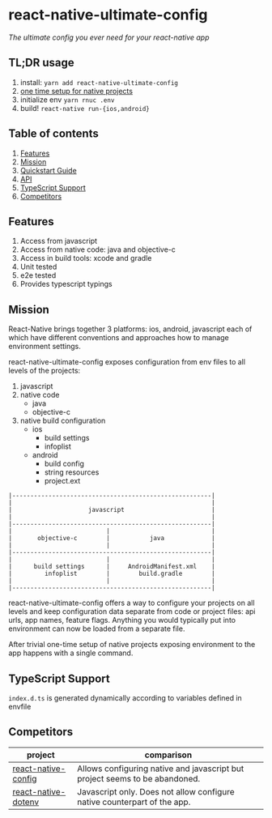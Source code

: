 # react-native-ultimate-config

_The ultimate config you ever need for your react-native app_

## TL;DR usage

1. install: `yarn add react-native-ultimate-config`
2. [one time setup for native projects](./docs/quickstart.md)
3. initialize env `yarn rnuc .env`
4. build! `react-native run-{ios,android}`


## Table of contents

1. [Features](#features)
1. [Mission](#mission)
1. [Quickstart Guide](./docs/quickstart.md)
1. [API](./docs/api.md)
1. [TypeScript Support](#typescript-support)
1. [Competitors](#competitors)


## Features

1. Access from javascript
1. Access from native code: java and objective-c
1. Access in build tools: xcode and gradle
1. Unit tested
1. e2e tested
1. Provides typescript typings


## Mission

React-Native brings together 3 platforms: ios, android, javascript each of
which have different conventions and approaches how to manage environment
settings. 

react-native-ultimate-config exposes configuration from env files to all 
levels of the projects:
1. javascript
1. native code 
    - java
    - objective-c
1. native build configuration
    - ios
        - build settings
        - infoplist
    - android
        - build config
        - string resources
        - project.ext


```
|-------------------------------------------------------|
|                                                       |
|                     javascript                        |
|                                                       |
|-------------------------------------------------------|
|                          |                            |
|       objective-c        |           java             |
|                          |                            |
|-------------------------------------------------------|
|                          |                            |
|      build settings      |     AndroidManifest.xml    |
|         infoplist        |        build.gradle        |
|                          |                            |
|-------------------------------------------------------|
```

react-native-ultimate-config offers a way to configure your projects on all 
levels and keep configuration data separate from code or project files: 
api urls, app names, feature flags. 
Anything you would typically put into environment can now be loaded from a 
separate file.

After trivial one-time setup of native projects exposing environment to the
app happens with a single command.

## TypeScript Support

`index.d.ts` is generated dynamically according to variables defined in envfile

## Competitors


| project | comparison |
|-|-|
|[react-native-config](https://github.com/luggit/react-native-config) | Allows configuring native and javascript but project seems to be abandoned.|
|[react-native-dotenv](https://github.com/zetachang/react-native-dotenv) | Javascript only. Does not allow configure native counterpart of the app.|
